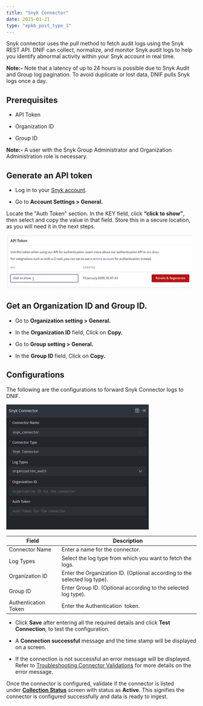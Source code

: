 ```yaml
---
title: "Snyk Connector"
date: 2025-01-21
type: "epkb_post_type_1"
---
```


Snyk connector uses the pull method to fetch audit logs using the Snyk REST API. DNIF can collect, normalize, and monitor Snyk audit logs to help you identify abnormal activity within your Snyk account in real time.

**Note:-** Note that a latency of up to 24 hours is possible due to Snyk Audit and Group log pagination. To avoid duplicate or lost data, DNIF pulls Snyk logs once a day.

## **Prerequisites**  

- API Token

- Organization ID

- Group ID

**Note:-** A user with the Snyk Group Administrator and Organization Administration role is necessary.

## **Generate an API token**

- Log in to your [Snyk account](https://app.snyk.io/account).

- Go to **Account Settings > General.**

Locate the "Auth Token" section. In the KEY field, click **“click to show”**, then select and copy the value in that field. Store this in a secure location, as you will need it in the next steps.

![image 1-Apr-12-2024-05-34-55-1129-AM](./images-Snyk%20Connector/Snyk-Connector-1.webp)

## **Get an Organization ID and Group ID.**

- Go to **Organization setting > General.**

- In the **Organization ID** field, Click on **Copy.**

- Go to **Group setting > General.**

- In the **Group ID** field, Click on **Copy.**

## **Configurations**

The following are the configurations to forward Snyk Connector logs to DNIF.‌

![image 2-Apr-12-2024-05-43-18-4369-AM](./images-Snyk%20Connector/Snyk-Connector-2.webp)

| **Field** | **Description** |
| --- | --- |
| Connector Name | Enter a name for the connector. |
| Log Types | Select the log type from which you want to fetch the logs. |
| Organization ID | Enter the Organization ID. (Optional according to the selected log type). |
| Group ID | Enter Group ID. (Optional according to the selected log type). |
| Authentication Token | Enter the Authentication  token. |

- Click **Save** after entering all the required details and click **Test Connection**, to test the configuration.

- A **Connection successful** message and the time stamp will be displayed on a screen.

- If the connection is not successful an error message will be displayed. Refer to [Troubleshooting Connector Validations](https://dnif.it/kb/troubleshooting-and-debugging/troubleshooting-connector-validations/) for more details on the error message.

Once the connector is configured, validate if the connector is listed under **[Collection Status](https://dnif.it/kb/operations/collection-status/)** screen with status as **Active**. This signifies the connector is configured successfully and data is ready to ingest.
